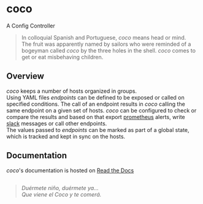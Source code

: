 # coco
A Config Controller

> In colloquial Spanish and Portuguese, *coco* means head or mind.  
> The fruit was apparently named by sailors who were reminded of a bogeyman called *coco* by the three holes in the shell. *coco* comes to get or eat misbehaving children.

## Overview
*coco* keeps a number of hosts organized in groups.  
Using YAML files *endpoints* can be defined to be exposed or called on specified conditions. The call of an endpoint results in *coco* calling the same endpoint on a given set of hosts. *coco* can be configured to check or compare the results and based on that export [prometheus](prometheus.io) alerts, write [slack](slack.com) messages or call other endpoints.  
The values passed to *endpoints* can be marked as part of a global state, which is tracked and kept in sync on the hosts.

## Documentation
*coco*'s documentation is hosted on [Read the Docs](https://chime-coco.readthedocs.io/en/latest/)  
##

> *Duérmete niño, duérmete ya...*  
> *Que viene el Coco y te comerá.*

